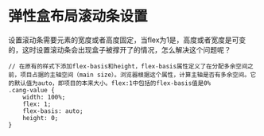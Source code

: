 <!--
 * @Autor: 卢建
 * @LastEditors: 卢建
 * @Description: 弹性盒布局滚动条设置
 * @Date: 2022-12-21 16:05:11
 * @LastEditTime: 2022-12-21 16:12:44
-->
# 弹性盒布局滚动条设置

设置滚动条需要元素的宽度或者高度固定，当flex为1是，高度或者宽度是可变的，这时设置滚动条会出现盒子被撑开了的情况，怎么解决这个问题呢？

```
// 在原有的样式下添加flex-basis和height，flex-basis属性定义了在分配多余空间之前，项目占据的主轴空间（main size）。浏览器根据这个属性，计算主轴是否有多余空间。它的默认值为auto，即项目的本来大小。flex:1中包括的flex-basis值是0%
.cang-value {
    width: 100%;
    flex: 1;
    flex-basis: auto;
    height: 0;
}
```